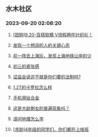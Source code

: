 ## 水木社区 
### 2023-09-20 02:08:20

1. [[团购]9.20-百搭软糯 V领假两件针织衫！](https://www.mysmth.net/nForum/article/ADAgent_TG/1309498)

2. [发现一个想润的人的关键心态](https://www.mysmth.net/nForum/article/WorkLife/3392926)

3. [前一阵去上海玩，发现上海地铁让座的少](https://www.mysmth.net/nForum/article/FamilyLife/1766405074)

4. [初三的紧张感](https://www.mysmth.net/nForum/article/PreUnivEdu/105537)

5. [证监会说这不就是你们要的法制吗?](https://www.mysmth.net/nForum/article/Stock/10657535)

6. [1.2T的卡罗拉怎么样](https://www.mysmth.net/nForum/article/AutoWorld/1944679901)

7. [手机用钛合金](https://www.mysmth.net/nForum/article/ITExpress/2488371)

8. [这是大龄剩女的普遍现象吗？](https://www.mysmth.net/nForum/article/Age/20307129)

9. [请问地理怎么学](https://www.mysmth.net/nForum/article/Geography/558660)

10. [[求助]4年级的同学们，你们都在上啥班](https://www.mysmth.net/nForum/article/ChildEducation/2280468)

